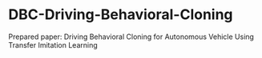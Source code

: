 # DBC-Driving-Behavioral-Cloning

Prepared paper: Driving Behavioral Cloning for Autonomous Vehicle Using Transfer Imitation Learning
